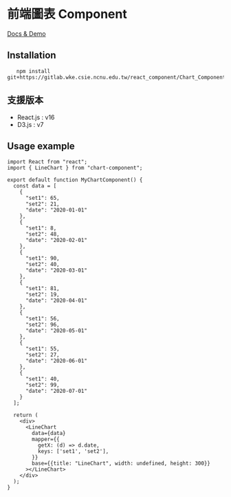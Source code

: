 # 前端圖表 Component

[Docs & Demo](http://react_component.gitlabpage.wke.csie.ncnu.edu.tw/Chart_Component/)

## Installation

``` text
   npm install git+https://gitlab.wke.csie.ncnu.edu.tw/react_component/Chart_Component.git
```

## 支援版本

* React.js : v16
* D3.js : v7

## Usage example

``` tsx
import React from "react";
import { LineChart } from "chart-component";

export default function MyChartComponent() {
  const data = [
    {
      "set1": 65,
      "set2": 21,
      "date": "2020-01-01"
    },
    {
      "set1": 8,
      "set2": 48,
      "date": "2020-02-01"
    },
    {
      "set1": 90,
      "set2": 40,
      "date": "2020-03-01"
    },
    {
      "set1": 81,
      "set2": 19,
      "date": "2020-04-01"
    },
    {
      "set1": 56,
      "set2": 96,
      "date": "2020-05-01"
    },
    {
      "set1": 55,
      "set2": 27,
      "date": "2020-06-01"
    },
    {
      "set1": 40,
      "set2": 99,
      "date": "2020-07-01"
    }
  ];

  return (
    <div>
      <LineChart
        data={data}
        mapper={{
          getX: (d) => d.date,
          keys: ['set1', 'set2'],
        }}
        base={{title: "LineChart", width: undefined, height: 300}}
      ></LineChart>
    </div>
  );
}
```
